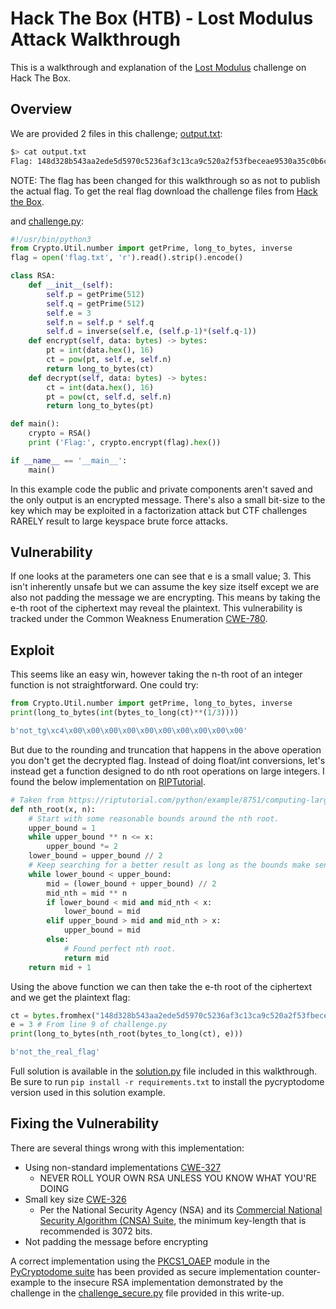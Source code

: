 # Hack The Box (HTB) - Lost Modulus Attack Walkthrough

This is a walkthrough and explanation of the [Lost Modulus](
https://app.hackthebox.com/challenges/lost-modulus) challenge on Hack The Box.

## Overview

We are provided 2 files in this challenge; [output.txt](output.txt):

```bash
$> cat output.txt
Flag: 148d328b543aa2ede5d5970c5236af3c13ca9c520a2f53fbeceae9530a35c0b6cedff1fd86c44154c05d75d418e13dea251f77
```

NOTE: The flag has been changed for this walkthrough so as not to publish the
actual flag. To get the real flag download the challenge files from
[Hack the Box](hackthebox.com).

and [challenge.py](challenge.py):

```python
#!/usr/bin/python3
from Crypto.Util.number import getPrime, long_to_bytes, inverse
flag = open('flag.txt', 'r').read().strip().encode()

class RSA:
    def __init__(self):
        self.p = getPrime(512)
        self.q = getPrime(512)
        self.e = 3
        self.n = self.p * self.q
        self.d = inverse(self.e, (self.p-1)*(self.q-1))
    def encrypt(self, data: bytes) -> bytes:
        pt = int(data.hex(), 16)
        ct = pow(pt, self.e, self.n)
        return long_to_bytes(ct)
    def decrypt(self, data: bytes) -> bytes:
        ct = int(data.hex(), 16)
        pt = pow(ct, self.d, self.n)
        return long_to_bytes(pt)

def main():
    crypto = RSA()
    print ('Flag:', crypto.encrypt(flag).hex())

if __name__ == '__main__':
    main()
```

In this example code the public and private components aren't saved and the only
output is an encrypted message. There's also a small bit-size to the key which
may be exploited in a factorization attack but CTF challenges RARELY result to
large keyspace brute force attacks.

## Vulnerability

If one looks at the parameters one can see that e is a small value; 3. This
isn't inherently unsafe but we can assume the key size itself except we are
also not padding the message we are encrypting. This means by taking the e-th
root of the ciphertext may reveal the plaintext. This vulnerability is tracked
under the Common Weakness Enumeration
[CWE-780](https://cwe.mitre.org/data/definitions/780.html).

## Exploit

This seems like an easy win, however taking the n-th root of an integer
function is not straightforward. One could try:

```python
from Crypto.Util.number import getPrime, long_to_bytes, inverse
print(long_to_bytes(int(bytes_to_long(ct)**(1/3))))

b'not_tg\xc4\x00\x00\x00\x00\x00\x00\x00\x00\x00\x00'
```

But due to the rounding and truncation that happens in the above operation you
don't get the decrypted flag. Instead of doing float/int conversions, let's
instead get a function designed to do nth root operations on large integers. I
found the below implementation on
[RIPTutorial](
https://riptutorial.com/python/example/8751/computing-large-integer-roots).

```python
# Taken from https://riptutorial.com/python/example/8751/computing-large-integer-roots
def nth_root(x, n):
    # Start with some reasonable bounds around the nth root.
    upper_bound = 1
    while upper_bound ** n <= x:
        upper_bound *= 2
    lower_bound = upper_bound // 2
    # Keep searching for a better result as long as the bounds make sense.
    while lower_bound < upper_bound:
        mid = (lower_bound + upper_bound) // 2
        mid_nth = mid ** n
        if lower_bound < mid and mid_nth < x:
            lower_bound = mid
        elif upper_bound > mid and mid_nth > x:
            upper_bound = mid
        else:
            # Found perfect nth root.
            return mid
    return mid + 1
```

Using the above function we can then take the e-th root of the ciphertext and
we get the plaintext flag:

```python
ct = bytes.fromhex("148d328b543aa2ede5d5970c5236af3c13ca9c520a2f53fbeceae9530a35c0b6cedff1fd86c44154c05d75d418e13dea251f77")
e = 3 # From line 9 of challenge.py
print(long_to_bytes(nth_root(bytes_to_long(ct), e)))

b'not_the_real_flag'
```

Full solution is available in the [solution.py](solution.py) file included in
this walkthrough. Be sure to run `pip install -r requirements.txt` to install
the pycryptodome version used in this solution example.

## Fixing the Vulnerability

There are several things wrong with this implementation:

- Using non-standard implementations [CWE-327](
  https://cwe.mitre.org/data/definitions/327.html)
  - NEVER ROLL YOUR OWN RSA UNLESS YOU KNOW WHAT YOU'RE DOING
- Small key size [CWE-326](https://cwe.mitre.org/data/definitions/326.html)
  - Per the National Security Agency (NSA) and its [Commercial National Security
    Algorithm (CNSA) Suite](
    https://apps.nsa.gov/iaarchive/prograams/iad-initiatives/cnsa-suite.cfm),
    the minimum key-length that is recommended is 3072 bits.
- Not padding the message before encrypting

A correct implementation using the [PKCS1_OAEP](
https://pycryptodome.readthedocs.io/en/latest/src/cipher/oaep.html) module
in the [PyCryptodome suite](
https://pycryptodome.readthedocs.io/en/latest/index.html) has been provided
as secure implementation counter-example to the insecure RSA implementation
demonstrated by the challenge in the [challenge_secure.py](challenge_secure.py)
file provided in this write-up.
